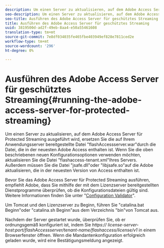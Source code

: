 ```yaml
---
description: Um einen Server zu aktualisieren, auf dem Adobe Access Server für Protected Streaming ausgeführt wird, ersetzen Sie die auf Ihrem Anwendungsserver bereitgestellte Datei "flashAccessserver.war"durch die Datei, die in der neuesten Adobe Access enthalten ist. Wenn Sie die oben beschriebenen neuen Konfigurationsoptionen verwenden möchten, aktualisieren Sie die Datei "flashaccess-tenant.xml"Ihres Servers. Außerdem müssen Sie die Datei "jsafe.dll"oder "libjsafe.so"auf die Adobe aktualisieren, die in der neuesten Version von Access enthalten ist.
seo-description: Um einen Server zu aktualisieren, auf dem Adobe Access Server für Protected Streaming ausgeführt wird, ersetzen Sie die auf Ihrem Anwendungsserver bereitgestellte Datei "flashAccessserver.war"durch die Datei, die in der neuesten Adobe Access enthalten ist. Wenn Sie die oben beschriebenen neuen Konfigurationsoptionen verwenden möchten, aktualisieren Sie die Datei "flashaccess-tenant.xml"Ihres Servers. Außerdem müssen Sie die Datei "jsafe.dll"oder "libjsafe.so"auf die Adobe aktualisieren, die in der neuesten Version von Access enthalten ist.
seo-title: Ausführen des Adobe Access Server für geschütztes Streaming
title: Ausführen des Adobe Access Server für geschütztes Streaming
uuid: 3819500d-ad2f-49eb-8aa4-e50a55461608
translation-type: tm+mt
source-git-commit: 7e8df034035fe465fbe403949ef828e7811ced2e
workflow-type: tm+mt
source-wordcount: '296'
ht-degree: 0%

---
```



# Ausführen des Adobe Access Server für geschütztes Streaming{#running-the-adobe-access-server-for-protected-streaming}

Um einen Server zu aktualisieren, auf dem Adobe Access Server für Protected Streaming ausgeführt wird, ersetzen Sie die auf Ihrem Anwendungsserver bereitgestellte Datei &quot;flashAccessserver.war&quot;durch die Datei, die in der neuesten Adobe Access enthalten ist. Wenn Sie die oben beschriebenen neuen Konfigurationsoptionen verwenden möchten, aktualisieren Sie die Datei &quot;flashaccess-tenant.xml&quot;Ihres Servers. Außerdem müssen Sie die Datei &quot;jsafe.dll&quot;oder &quot;libjsafe.so&quot;auf die Adobe aktualisieren, die in der neuesten Version von Access enthalten ist.

Bevor Sie das Adobe Access Server für Protected Streaming ausführen, empfiehlt Adobe, dass Sie mithilfe der mit dem Lizenzserver bereitgestellten Dienstprogramme überprüfen, ob die Konfigurationsdateien gültig sind. Weitere Informationen finden Sie unter &quot;[Configuration Validator](../../aaxs-protected-streaming/aaxs-protected-streaming-utilities/configuration-validator.md)&quot;.

Um Tomcat und den Lizenzserver zu Beginn, führen Sie &quot;catalina.bat Beginn&quot;oder &quot;catalina.sh Beginn&quot;aus dem Verzeichnis &quot;bin&quot;von Tomcat aus.

Nachdem der Server gestartet wurde, überprüfen Sie, ob er ordnungsgemäß konfiguriert ist, indem Sie *https:// license-server-host:port/flashAccessserver/tenant-name/flashaccess/license/v1* in einem Browserfenster öffnen. Wenn die Mandantenkonfiguration erfolgreich geladen wurde, wird eine Bestätigungsmeldung angezeigt.
